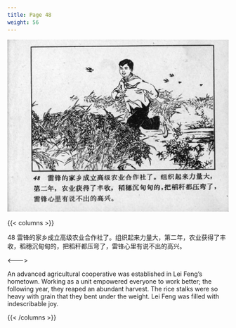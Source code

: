 ```yaml
---
title: Page 48
weight: 56
---
```


![leifeng page](./../../images/leifeng/seifert0522_lf_0057_0.jpg)

{{< columns >}}

48 雷锋的家乡成立高级农业合作社了。组织起来力量大，第二年，农业获得了丰收，稻穗沉甸甸的，把稻秆都压弯了，雷锋心里有说不出的高兴。

<--->

An advanced agricultural cooperative was established in Lei Feng’s hometown. Working as a unit empowered everyone to work better; the following year, they reaped an abundant harvest. The rice stalks were so heavy with grain that they bent under the weight. Lei Feng was filled with indescribable joy.

{{< /columns >}}
